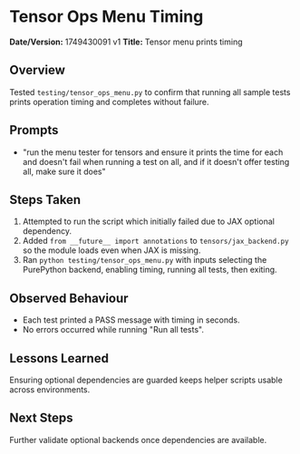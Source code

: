 # Tensor Ops Menu Timing

**Date/Version:** 1749430091 v1
**Title:** Tensor menu prints timing

## Overview
Tested `testing/tensor_ops_menu.py` to confirm that running all sample tests prints operation timing and completes without failure.

## Prompts
- "run the menu tester for tensors and ensure it prints the time for each and doesn't fail when running a test on all, and if it doesn't offer testing all, make sure it does"

## Steps Taken
1. Attempted to run the script which initially failed due to JAX optional dependency.
2. Added `from __future__ import annotations` to `tensors/jax_backend.py` so the module loads even when JAX is missing.
3. Ran `python testing/tensor_ops_menu.py` with inputs selecting the PurePython backend, enabling timing, running all tests, then exiting.

## Observed Behaviour
- Each test printed a PASS message with timing in seconds.
- No errors occurred while running "Run all tests".

## Lessons Learned
Ensuring optional dependencies are guarded keeps helper scripts usable across environments.

## Next Steps
Further validate optional backends once dependencies are available.
